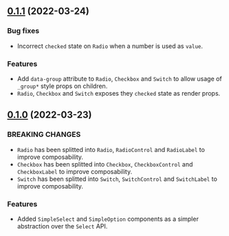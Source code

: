 ## [0.1.1](https://github.com/fabien-ml/hope-ui/compare/v0.1.0...v0.1.1) (2022-03-24)

### Bug fixes

- Incorrect `checked` state on `Radio` when a number is used as `value`.

### Features

- Add `data-group` attribute to `Radio`, `Checkbox` and `Switch` to allow usage of `_group*` style props on children.
- `Radio`, `Checkbox` and `Switch` exposes they `checked` state as render props.

## [0.1.0](https://github.com/fabien-ml/hope-ui/releases/tag/v0.1.0) (2022-03-23)

### BREAKING CHANGES

- `Radio` has been splitted into `Radio`, `RadioControl` and `RadioLabel` to improve composability.
- `Checkbox` has been splitted into `Checkbox`, `CheckboxControl` and `CheckboxLabel` to improve composability.
- `Switch` has been splitted into `Switch`, `SwitchControl` and `SwitchLabel` to improve composability.

### Features

- Added `SimpleSelect` and `SimpleOption` components as a simpler abstraction over the `Select` API.
